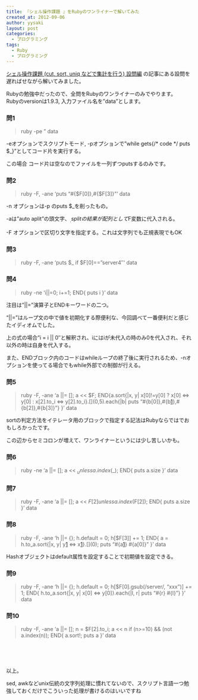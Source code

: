 ```yaml
---
title: 『シェル操作課題 』をRubyのワンライナーで解いてみた
created_at: 2012-09-06
author: yysaki
layout: post
categories:
  - プログラミング
tags:
  - Ruby
  - プログラミング
---
```

[シェル操作課題 (cut, sort, uniq などで集計を行う) 設問編][1] の記事にある設問を遅ればせながら解いてみました。

Rubyの勉強中だったので、全問をRubyのワンライナーのみでやります。  
Rubyのversionは1.9.3, 入力ファイル名を&#8221;data&#8221;とします。

### 問1

> ruby -pe &#8221; data

-eオプションでスクリプトモード, -pオプションで&#8221;while gets{/\* code \*/ puts $_}&#8221;としてコード片を実行する。

この場合 コード片は空なのでファイルを一列ずつputsするのみです。

### 問2

> ruby -F, -ane &#8216;puts &#8220;#{$F[0]},#{$F[3]}&#8221;&#8216; data

-n オプションは-p のputs $_を削ったもの。

-aは&#8221;auto aplit&#8221;の頭文字、$_.splitの結果が配列として$F変数に代入される。

-F オプションで区切り文字を指定する。これは文字列でも正規表現でもOK

### 問3

> ruby -F, -ane &#8216;puts $_ if $F[0]==&#8221;server4&#8243;&#8216; data

### 問4

> ruby -ne &#8216;i||=0; i+=1; END{ puts i }&#8217; data

注目は&#8221;||=&#8221;演算子とENDキーワードの二つ。

&#8220;||=&#8221;はループ文の中で値を初期化する際便利な、今回調べて一番便利だと感じたイディオムでした。

上の式の場合&#8221;i = i || 0&#8243;と解釈され、iにはiが未代入の時のみ0を代入され、それ以外の時は自身を代入する。

また、ENDブロック内のコードはwhileループの終了後に実行されるため、-nオプションを使ってる場合でもwhile外部での制御が行える。

### 問5

> ruby -F, -ane &#8216;a ||= \[]; a << $F; END{a.sort{|x, y| x[0]!=y[0] ? x[0] <=> y[0] : x[2].to\_i <=> y[2].to\_i}.[\](0,5).each{|b| puts &#8220;#{b[0]},#{b[1]},#{b[2]},#{b[3]}&#8221;} }&#8217; data

sortの判定方法をイテレータ用のブロックで指定する記法はRubyならではでおもしろかったです。

この辺からセミコロンが増えて、ワンライナーというには少し苦しいかも。

### 問6

> ruby -ne &#8216;a ||= []; a << $_ unless a.index($_); END{ puts a.size }&#8217; data

### 問7

> ruby -F, -ane &#8216;a ||= []; a << $F[2] unless a.index($F[2]); END{ puts a.size }&#8217; data

### 問8

> ruby -F, -ane &#8216;h ||= {}; h.default = 0; h\[$F[3]] += 1; END{ a = h.to_a.sort{|x, y| y[1] <=> x[1]}.[\](0); puts &#8220;#{a[1]} #{a[0]}&#8221; }&#8217; data

Hashオブジェクトはdefault属性を設定することで初期値を設定できる。

### 問9

> ruby -F, -ane &#8216;h ||= {}; h.default = 0; h[$F[0].gsub(/server/, &#8220;xxx&#8221;)] += 1; END{ h.to_a.sort{|x, y| x[0] <=> y[0]}.each{|l, r| puts &#8220;#{r} #{l}&#8221;} }&#8217; data

### 問10

> ruby -F, -ane &#8216;a ||= []; n = $F[2].to_i; a << n if (n>=10) && (not a.index(n)); END{ a.sort!; puts a }&#8217; data

&nbsp;

&nbsp;

以上。

sed, awkなどunix伝統の文字列処理に慣れてないので、スクリプト言語一つ勉強しておくだけでこういった処理が書けるのはいいですね

 [1]: http://d.hatena.ne.jp/Yamashiro0217/20120727/1343371036
